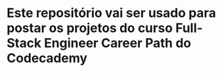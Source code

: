 # Este repositório vai ser usado para postar os projetos do curso Full-Stack Engineer Career Path do Codecademy